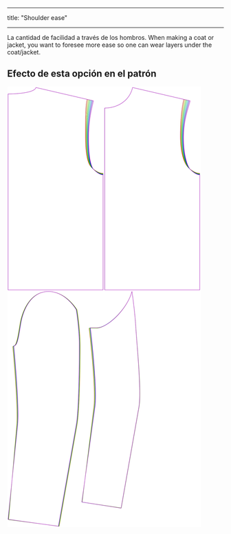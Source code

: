 - - -
title: "Shoulder ease"
- - -

La cantidad de facilidad a través de los hombros. When making a coat or jacket, you want to foresee more ease so one can wear layers under the coat/jacket.

## Efecto de esta opción en el patrón

![Esta imagen muestra el efecto de esta opción superponiendo varias variantes que tienen un valor diferente para esta opción](bent_shoulderease_sample.svg "Efecto de esta opción en el patrón")
